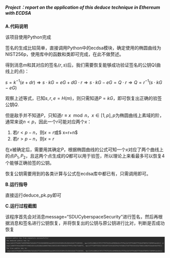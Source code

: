 ##### Project：report on the application of this deduce technique in Ethereum with ECDSA

**A.代码说明**

该项目使用Python完成

签名的生成比较简单，直接调用Python中的ecdsa模块，确定使用的椭圆曲线为NIST256p，使用库中的函数和类即可完成，在此不做赘述。

得到消息$m$和其对应的签名$(r,s)$后，我们需要恢复能够成功验证签名的公钥Q(曲线上的点)：

$s=k^{-1}(e+dr)\Rightarrow s\cdot kG=eG+dG\cdot r\Rightarrow s\cdot kG-eG=Q\cdot r\Rightarrow Q=r^{-1}(s\cdot kG-eG)$

观察上述等式，已知$s,r,e=H(m)$，则只需知道$P=kG$，即可恢复出正确的验签公钥$Q$.

但是敌手并不知道$P$，只知道$r \equiv x \mod n，x\in[1,p],p$为椭圆曲线上素域的阶，通常来说$n\lt p$，因此一个$r$可能对应两个$x$：

1. 若$r\lt p-n$，则$x=r$或$ x=r+n$
2. 若$r\gt p-n$，则$x=r$

在$x$被确定后，需要用其确定$P$，根据椭圆曲线的公式可知一个$x$对应了两个曲线上的点$P_1,P_2$，且这两个点生成的$Q$都可以用于验签，所以理论上来看最多可以恢复4个能够正确验签的公钥。

恢复公钥需要用到的各类计算与公式在ecdsa库中都已有，只需调用即可。

**B.运行指导**

直接运行deduce_pk.py即可

**C.运行过程截图**

该程序首先会对消息message=“SDUCyberspaceSecurity”进行签名，然后再根据消息和签名进行公钥恢复，并将恢复出的公钥与原公钥进行比对，判断是否成功恢复

![deduce_pk.png](https://github.com/zhong-h/Creatqz/blob/main/image/06_deduce_pk/deduce_pk.png)

